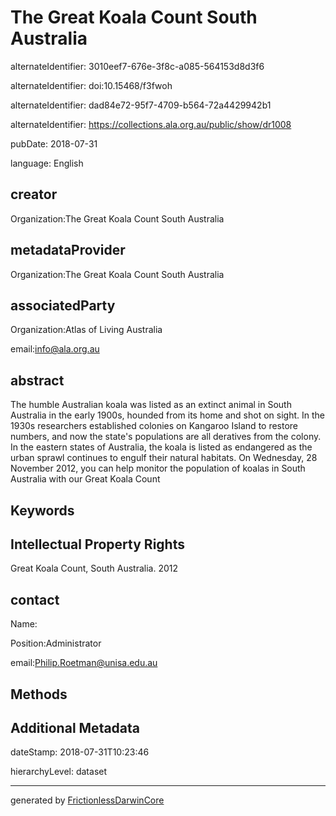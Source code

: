 # The Great Koala Count South Australia

alternateIdentifier: 3010eef7-676e-3f8c-a085-564153d8d3f6

alternateIdentifier: doi:10.15468/f3fwoh

alternateIdentifier: dad84e72-95f7-4709-b564-72a4429942b1

alternateIdentifier: https://collections.ala.org.au/public/show/dr1008

pubDate: 2018-07-31

language: English

## creator

Organization:The Great Koala Count South Australia

## metadataProvider

Organization:The Great Koala Count South Australia

## associatedParty

Organization:Atlas of Living Australia

email:info@ala.org.au

## abstract

The humble Australian koala was listed as an extinct animal in South Australia in the early 1900s, hounded from its home and shot on sight. In the 1930s researchers established colonies on Kangaroo Island to restore numbers, and now the state's populations are all deratives from the colony. In the eastern states of Australia, the koala is listed as endangered as the urban sprawl continues to engulf their natural habitats. On Wednesday, 28 November 2012, you can help monitor the population of koalas in South Australia with our Great Koala Count

## Keywords

## Intellectual Property Rights

Great Koala Count, South Australia. 2012

## contact

Name:

Position:Administrator

email:Philip.Roetman@unisa.edu.au

## Methods

## Additional Metadata

dateStamp: 2018-07-31T10:23:46

hierarchyLevel: dataset

---

generated by [FrictionlessDarwinCore](https://github.com/frictionlessdata/FrictionlessDarwinCore)